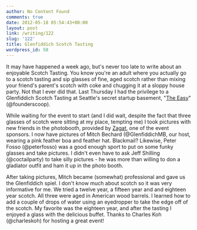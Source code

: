 ```yaml
---
author: No Content Found
comments: true
date: 2012-05-18 05:54:43+00:00
layout: post
link: /writing/122
slug: '122'
title: Glenfiddich Scotch Tasting
wordpress_id: 58
---
```


It may have happened a week ago, but's never too late to write about an enjoyable Scotch Tasting. You know you're an adult where you actually go to a scotch tasting and sip glasses of fine, aged scotch rather than mixing your friend's parent's scotch with coke and chugging it at a sloppy house party. Not that I ever did that.
Last Thursday I had the privilege to a Glenfiddich Scotch Tasting at Seattle's secret startup basement, "[The Easy](http://www.founderscoop.com/)" (@founderscoop).




While waiting for the event to start (and I did wait, despite the fact that three glasses of scotch were sitting at my place, tempting me) I took pictures with new friends in the photobooth, provided by [Zagat](http://www.zagat.com/), one of the event sponsors. I now have pictures of Mitch Bechard (@GlenfiddichMB, our host, wearing a pink feather boa and feather hat. Blackmail? Likewise, Peter Fosso (@peterfosso) was a good enough sport to put on some funky glasses and take pictures. I didn't even have to ask Jeff Shilling (@coctailparty) to take silly pictures - he was more than willing to don a gladiator outfit and ham it up in the photo booth.




After taking pictures, Mitch became (somewhat) professional and gave us the Glenfiddich spiel. I don't know much about scotch so it was very informative for me. We tried a twelve year, a fifteen year and and eighteen year scotch. All three were aged in American wood barrels. I learned how to add a couple of drops of water using an eyedropper to take the edge off of the scotch. My favorite was the eighteen year, and after the tasting I enjoyed a glass with the delicious buffet. Thanks to Charles Koh (@charleskoh) for hosting a great event!
